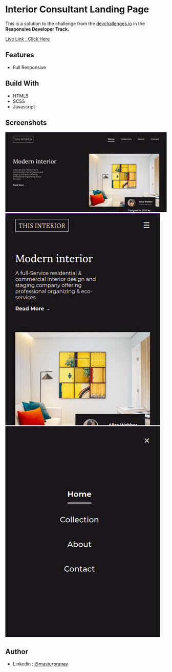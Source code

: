 # Interior Consultant Landing Page
This is a solution to the challenge from the [devchallenges.io](https://devchallenges.io/challenges/Jymh2b2FyebRTUljkNcb) in the **Responsive Developer Track**.

[Live Link : Click Here](https://masterpranay1.github.io/interior-consultant)

## Features
- Full Responsive

## Build With 
- HTML5
- SCSS
- Javascript

## Screenshots

![Desktop](./screenshots/desktop.png)
![Mobile](./screenshots/mobile.png)
![Navbar](./screenshots//navbar.png)

## Author 
- Linkedin : [@masterpranay](https://www.linkedin.com/in/masterpranay/)